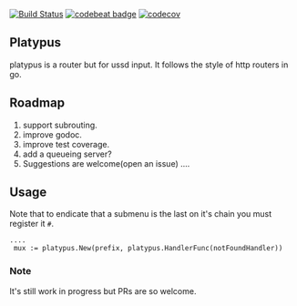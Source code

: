 [![Build Status](https://cloud.drone.io/api/badges/rugwirobaker/platypus/status.svg)](https://cloud.drone.io/rugwirobaker/platypus)
[![codebeat badge](https://codebeat.co/badges/aeb375cb-8061-44de-8ac1-6ce1a5e8500f)](https://codebeat.co/projects/github-com-rugwirobaker-platypus-master)
[![codecov](https://codecov.io/gh/rugwirobaker/platypus/branch/master/graph/badge.svg)](https://codecov.io/gh/rugwirobaker/platypus)
## Platypus

platypus is a router but for ussd input. It follows the style of http routers in go.


## Roadmap

1. support subrouting.
2. improve godoc.
3. improve test coverage.
4. add a queueing server?
5. Suggestions are welcome(open an issue) ....

## Usage
Note that to endicate that a submenu is the last on it's chain you must register it `#`.
```
....
 mux := platypus.New(prefix, platypus.HandlerFunc(notFoundHandler))
```
### Note

It's still work in progress but PRs are so welcome.